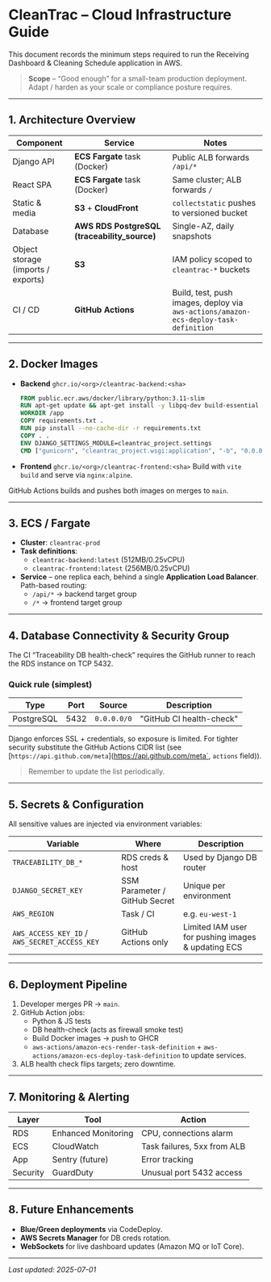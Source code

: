 # CleanTrac – Cloud Infrastructure Guide

This document records the minimum steps required to run the Receiving Dashboard & Cleaning Schedule application in AWS.

> **Scope** – “Good enough” for a small-team production deployment.  Adapt / harden as your scale or compliance posture requires.

---

## 1. Architecture Overview

| Component | Service | Notes |
|-----------|---------|-------|
| Django API | **ECS Fargate** task (Docker) | Public ALB forwards `/api/*` |
| React SPA | **ECS Fargate** task (Docker) | Same cluster; ALB forwards `/` |
| Static & media | **S3** + **CloudFront** | `collectstatic` pushes to versioned bucket |
| Database | **AWS RDS PostgreSQL (traceability_source)** | Single-AZ, daily snapshots |
| Object storage (imports / exports) | **S3** | IAM policy scoped to `cleantrac-*` buckets |
| CI / CD | **GitHub Actions** | Build, test, push images, deploy via `aws-actions/amazon-ecs-deploy-task-definition` |

---

## 2. Docker Images

* **Backend** `ghcr.io/<org>/cleantrac-backend:<sha>`
  ```Dockerfile
  FROM public.ecr.aws/docker/library/python:3.11-slim
  RUN apt-get update && apt-get install -y libpq-dev build-essential && rm -rf /var/lib/apt/lists/*
  WORKDIR /app
  COPY requirements.txt .
  RUN pip install --no-cache-dir -r requirements.txt
  COPY . .
  ENV DJANGO_SETTINGS_MODULE=cleantrac_project.settings
  CMD ["gunicorn", "cleantrac_project.wsgi:application", "-b", "0.0.0.0:8000"]
  ```

* **Frontend** `ghcr.io/<org>/cleantrac-frontend:<sha>`
  Build with `vite build` and serve via `nginx:alpine`.

GitHub Actions builds and pushes both images on merges to `main`.

---

## 3. ECS / Fargate

* **Cluster**: `cleantrac-prod`
* **Task definitions**:
  * `cleantrac-backend:latest` (512MB/0.25vCPU)
  * `cleantrac-frontend:latest` (256MB/0.25vCPU)
* **Service** – one replica each, behind a single **Application Load Balancer**.  Path-based routing:
  * `/api/*` → backend target group
  * `/*` → frontend target group

---

## 4. Database Connectivity & Security Group

The CI “Traceability DB health-check” requires the GitHub runner to reach the RDS instance on TCP 5432.

### Quick rule (simplest)

| Type | Port | Source | Description |
|------|------|--------|-------------|
| PostgreSQL | 5432 | `0.0.0.0/0` | "GitHub CI health-check" |

Django enforces SSL + credentials, so exposure is limited.  For tighter security substitute the GitHub Actions CIDR list (see [`https://api.github.com/meta`](https://api.github.com/meta`, `actions` field)).

> Remember to update the list periodically.

---

## 5. Secrets & Configuration

All sensitive values are injected via environment variables:

| Variable | Where | Description |
|----------|-------|-------------|
| `TRACEABILITY_DB_*` | RDS creds & host | Used by Django DB router |
| `DJANGO_SECRET_KEY` | SSM Parameter / GitHub Secret | Unique per environment |
| `AWS_REGION` | Task / CI | e.g. `eu-west-1` |
| `AWS_ACCESS_KEY_ID` / `AWS_SECRET_ACCESS_KEY` | GitHub Actions only | Limited IAM user for pushing images & updating ECS |

---

## 6. Deployment Pipeline

1. Developer merges PR → `main`.
2. GitHub Action jobs:
   * Python & JS tests
   * DB health-check (acts as firewall smoke test)
   * Build Docker images → push to GHCR
   * `aws-actions/amazon-ecs-render-task-definition` + `aws-actions/amazon-ecs-deploy-task-definition` to update services.
3. ALB health check flips targets; zero downtime.

---

## 7. Monitoring & Alerting

| Layer | Tool | Action |
|-------|------|--------|
| RDS | Enhanced Monitoring | CPU, connections alarm |
| ECS | CloudWatch | Task failures, 5xx from ALB |
| App | Sentry (future) | Error tracking |
| Security | GuardDuty | Unusual port 5432 access |

---

## 8. Future Enhancements

* **Blue/Green deployments** via CodeDeploy.
* **AWS Secrets Manager** for DB creds rotation.
* **WebSockets** for live dashboard updates (Amazon MQ or IoT Core).

---

_Last updated: 2025-07-01_
